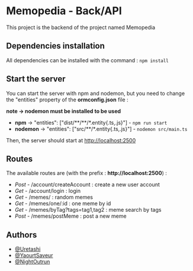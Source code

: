 
# Memopedia - Back/API

This project is the backend of the project named Memopedia


## Dependencies installation

All dependencies can be installed with the command : `npm install`


## Start the server

You can start the server with npm and nodemon, but you need to change the "entities" property of the **ormconfig.json** file :

**note -> nodemon must be installed to be used**

* **npm** -> "entities": ["dist/\*\*/\*\*/*.entity{.ts,.js}"] - `npm run start`
* **nodemon** -> "entities": ["src/\*\*/*.entity{.ts,.js}"] - `nodemon src/main.ts`

Then, the server should start at [http://localhost:2500](http://localhost:2500)

## Routes

The available routes are (with the prefix : **http://localhost:2500**) :

* *Post* - /account/createAccount : create a new user account
* *Get* - /account/login : login
* *Get* - /memes/ : random memes
* *Get* - /memes/one/:id : one meme by id
* *Get* - /memes/byTag?tags=tag1,tag2 : meme search by tags
* *Post* - /memes/postMeme : post a new meme

## Authors

- [@Uretashi](https://www.github.com/uretashi)
- [@YaourtSaveur](https://www.github.com/yaourtSaveur)
- [@NightOutrun](https://github.com/NightOutrun)

